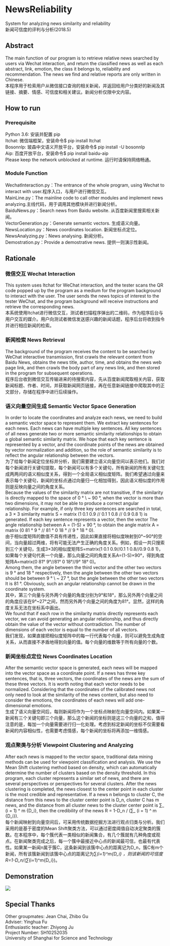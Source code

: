 # NewsReliability
System for analyzing news similarity and reliability <br>
新闻可信度的评判与分析(2018.5)

## Abstract
The main function of our program is to retrieve relative news searched by users via Wechat interaction, and return the classified news as well as each abstract, link, emotion, the class it belongs to, reliability and recommendation. The news we find and relative reports are only written in Chinese.<br>
本程序用于检索用户从微信接口查询的相关新闻，并返回给用户分类好的新闻及其链接、摘要、情感、可信度和相关建议。新闻分析仅限中文内容。

## How to run
### Prerequisite
  Python 3.6: 安装并配置 pip<br>
  Itchat: 微信端框架，安装命令$ pip install Itchat<br>
  Bosonnlp: 玻森中文语义开放平台，安装命令$ pip install -U bosonnlp<br>
  Aip: 百度开放平台，安装命令$ pip install baidu-aip<br>
  Please keep the network unblocked at runtime. 运行时请保持网络畅通。
### Module Function
  WechatInteraction.py：The entrance of the whole program, using Wechat to interact with user.程序入口，与用户进行微信交互。<br>
  MainLine.py：The mainline code to call other modules and implement news analyzing.主线代码，用于调用其他模块并进行新闻分析。<br>
  BaiduNews.py：Search news from Baidu website. 从百度新闻里搜索相关新闻。<br>
  VectorGeneration.py：Generate semantic vectors. 生成语义向量。<br>
  NewsLocation.py：News coordinates location. 新闻坐标点定位。<br>
  NewsAnalyzing.py：News analysing. 新闻分析。<br>
  Demostration.py：Provide a demostrative news. 提供一则演示性新闻。

## Rationale
### 微信交互 Wechat Interaction
This system uses Itchat for WeChat interaction, and the tester scans the QR code popped up by the program as a medium for the program background to interact with the user. The user sends the news topics of interest to the tester WeChat, and the program background will receive instructions and retrieve the corresponding news.<br>
本系统使用Itchat进行微信交互，测试者扫描程序弹出的二维码，作为程序后台与用户交互的媒介。用户向测试者微信发送感兴趣的新闻话题，程序后台将收到指令并进行相应新闻的检索。
### 新闻检索 News Retrieval
The background of the program receives the content to be searched by WeChat interactive transmission, first crawls the relevant content from Baidu News, obtains the news title, author, time, and obtains the news web page link, and then crawls the body part of any news link, and then stored in the program for subsequent operations.<br>
程序后台收到微信交互传输进来的待搜索内容，先从百度新闻爬取相关内容，获取新闻标题、作者、时间，并获取新闻网页链接，再在任意新闻链接中爬取其中的正文部分，存储在程序中进行后续操作。
### 语义向量空间生成 Semantic Vector Space Generation
In order to locate the coordinates and analyze each news, we need to build a semantic vector space to represent them. We extract key sentences for each news. Each news can have multiple key sentences. All key sentences of all news generate two or more semantic similarity relationships to obtain a global semantic similarity matrix. We hope that each key sentence is represented by a vector, and the coordinate points of the news are obtained by vector normalization and addition, so the role of semantic similarity is to reflect the angular relationship between the vectors.<br>
为了给每个新闻定位坐标并分析，我们需要建立语义向量空间以表示他们。我们对每个新闻进行关键句提取，每个新闻可以有多个关键句，所有新闻的所有关键句生成两两间的语义相似度关系，得到一个全局语义相似度矩阵。我们希望通过向量来表示每个关键句，新闻的坐标点通过向量归一化相加得到，因此语义相似度的作用则是反映向量之间的角度关系。<br>
Because the values of the similarity matrix are not transitive, if the similarity is directly mapped to the space of 0 ° \ ~ 90 °, when the vector is more than two dimensions, it may not be able to produce a correct angular relationship. For example, if only three key sentences are searched in total, a 3 × 3 similarity matrix S = matrix (1 0.1 0.9 // 0.1 1 0.8 // 0.9 0.8 1) is generated. If each key sentence represents a vector, then the vector The angle relationship between A = (1-S) × 90 °, to obtain the angle matrix A = matrix (0 81 ° 9 ° // 81 ° 0 18 ° // 9 ° 18 ° 0).<br>
由于相似度矩阵的数值不具有传递性，因此如果直接将相似度映射到0°\~90°的空间，当向量超过两维，将有可能无法产生正确的角度关系。例如，假设一共只搜索到三个关键句，生成3×3的相似度矩阵S=matrix(1 0.1 0.9//0.1 1 0.8//0.9 0.8 1)，如果每个关键句代表一个向量，那么向量之间的角度关系A=(1-S)×90°，得到角度矩阵A=matrix(0 81° 9°//81° 0 18°//9° 18° 0)。<br>
Among them, the angle between the third vector and the other two vectors is 9 ° and 18 ° respectively, then the angle between the other two vectors should be between 9 ° \ ~ 27 °, but the angle between the other two vectors It is 81 °. Obviously, such an angular relationship cannot be drawn in the coordinate system.<br>
其中，第三个向量与另外两个向量的角度分别为9°和18°，那么另外两个向量之间的角度应该在9°\~27°之间，然而另外两个向量之间的角度为81°。显然，这样的角度关系无法在坐标系中画出。<br>
We found that if each row in the similarity matrix directly represents each vector, we can avoid generating an angular relationship, and thus directly obtain the value of the vector without contradiction. The number of dimensions of each vector is equal to the number of all vectors.<br>
我们发现，如果直接把相似度矩阵中的每一行代表每个向量，则可以避免生成角度关系，从而直接不矛盾地得到向量的值。每个向量的维数等于所有向量的个数。
### 新闻坐标点定位 News Coordinates Location
After the semantic vector space is generated, each news will be mapped into the vector space as a coordinate point. If a news has three key sentences, that is, three vectors, the coordinates of the news are the sum of these three vectors. It is worth noting that each vector needs to be normalized. Considering that the coordinates of the calibrated news not only need to look at the similarity of the news content, but also need to consider the emotions, the coordinates of each news will add one-dimensional emotions.<br>
生成了语义向量空间后，每则新闻将作为一个坐标点映射在向量空间内。如果某一新闻有三个关键句即三个向量，那么这个新闻的坐标则是这三个向量的之和，值得注意的是，每加一个向量需要进行归一化处理。考虑到标定新闻的坐标不仅需要看新闻的内容相似性，也需要考虑情感，每个新闻的坐标将再添加一维情感。
### 观点聚类与分析 Viewpoint Clustering and Analyzing
After each news is mapped to the vector space, traditional data mining methods can be used for viewpoint classification and analysis. We use the Mean Shift clustering method based on density, which can automatically determine the number of clusters based on the density threshold. In this program, each cluster represents a similar set of news, and there are several perspectives or perspectives for several clusters. After the news clustering is completed, the news closest to the center point in each cluster is the most credible and representative. If a news n belongs to cluster C, the distance from this news to the cluster center point is D_n, cluster C has m news, and the distance from all cluster news to the cluster center point is ∑_ (i = 1) ^ m {D_i}, then the credibility of the news R = 1-D_n / (∑_ (i = 1) ^ m {D_i}).<br>
每个新闻映射到向量空间后，可采用传统数据挖掘方法进行观点归类与分析。我们采用的是基于密度的Mean Shift聚类方法，可以通过密度阈值自动决定聚类的簇数。在本程序中，每个簇代表一类相似的新闻集合，有几个簇就有几种角度或观点。在新闻聚类完成之后，每一个簇中最接近中心点的新闻最可信，也最有代表性。如果某一新闻n属于簇C，这条新闻到该簇中心点的距离记为D_n，簇C有m个新闻，所有该簇新闻到该簇中心点的距离记为∑_(i=1)^m{D_i} ，则该新闻的可信度R=1-D_n/(∑_(i=1)^m{D_i})。

## Demonstration
![](https://github.com/RiverLeeGitHub/NewsReliability/blob/master/Demonstrations/%E4%B8%AD%E5%85%B4%E4%BA%8B%E4%BB%B6.jpg?raw=true)

## Special Thanks
Other groupmates: Jean Chai, Zhibo Gu<br>
Adviser: Yinghua Fu<br>
Enthusiastic teacher: Zhiyong Ju<br>
Project Number: SH10252035<br>
University of Shanghai for Science and Technology<br>
